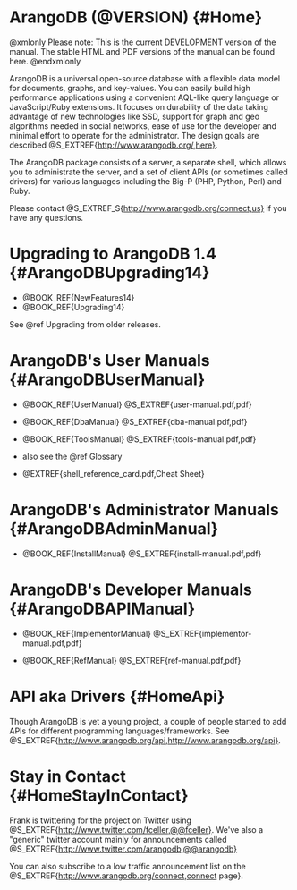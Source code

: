 ArangoDB (@VERSION) {#Home}
===========================

@xmlonly
Please note: This is the current DEVELOPMENT version of the manual.  The stable
HTML and PDF versions of the manual can be found 
<ulink url="http://www.arangodb.org/manuals">here</ulink>.
@endxmlonly

ArangoDB is a universal open-source database with a flexible data model for
documents, graphs, and key-values. You can easily build high performance
applications using a convenient AQL-like query language or JavaScript/Ruby
extensions.  It focuses on durability of the data taking advantage of new
technologies like SSD, support for graph and geo algorithms needed in social
networks, ease of use for the developer and minimal effort to operate for the
administrator. The design goals are described @S_EXTREF{http://www.arangodb.org/,here}.

The ArangoDB package consists of a server, a separate shell, which allows you to
administrate the server, and a set of client APIs (or sometimes called drivers)
for various languages including the Big-P (PHP, Python, Perl) and Ruby.

Please contact @S_EXTREF_S{http://www.arangodb.org/connect,us} if you have any
questions.

Upgrading to ArangoDB 1.4 {#ArangoDBUpgrading14}
================================================

- @BOOK_REF{NewFeatures14}
- @BOOK_REF{Upgrading14}

See @ref Upgrading from older releases.

ArangoDB's User Manuals {#ArangoDBUserManual}
=============================================

- @BOOK_REF{UserManual} @S_EXTREF{user-manual.pdf,pdf}

- @BOOK_REF{DbaManual} @S_EXTREF{dba-manual.pdf,pdf}

- @BOOK_REF{ToolsManual} @S_EXTREF{tools-manual.pdf,pdf}

- also see the @ref Glossary

- @EXTREF{shell_reference_card.pdf,Cheat Sheet} 

ArangoDB's Administrator Manuals {#ArangoDBAdminManual}
=======================================================

- @BOOK_REF{InstallManual} @S_EXTREF{install-manual.pdf,pdf}

ArangoDB's Developer Manuals {#ArangoDBAPIManual}
=================================================

- @BOOK_REF{ImplementorManual} @S_EXTREF{implementor-manual.pdf,pdf}

- @BOOK_REF{RefManual} @S_EXTREF{ref-manual.pdf,pdf}

API aka Drivers {#HomeApi}
==========================

Though ArangoDB is yet a young project, a couple of people started to
add APIs for different programming languages/frameworks. See
@S_EXTREF{http://www.arangodb.org/api,http://www.arangodb.org/api}.

Stay in Contact {#HomeStayInContact}
====================================

Frank is twittering for the project on Twitter using
@S_EXTREF{http://www.twitter.com/fceller,@@fceller}. We've also a
"generic" twitter account mainly for announcements called
@S_EXTREF{http://www.twitter.com/arangodb,@@arangodb}

You can also subscribe to a low traffic announcement list on the
@S_EXTREF{http://www.arangodb.org/connect,connect page}.
